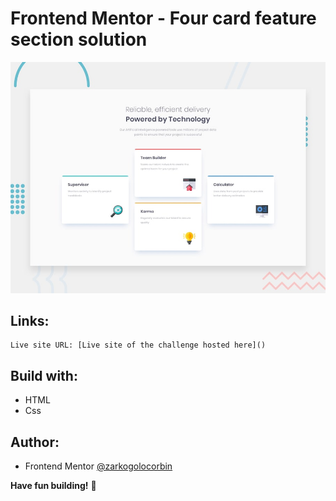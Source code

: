 # Frontend Mentor - Four card feature section solution

![Design preview for the 3-column preview card component coding challenge](./design/desktop-preview.jpg)

## Links:

    Live site URL: [Live site of the challenge hosted here]()

## Build with:

- HTML
- Css

## Author:

- Frontend Mentor [@zarkogolocorbin](https://www.frontendmentor.io/profile/zarkogolocorbin)

**Have fun building!** 🚀

